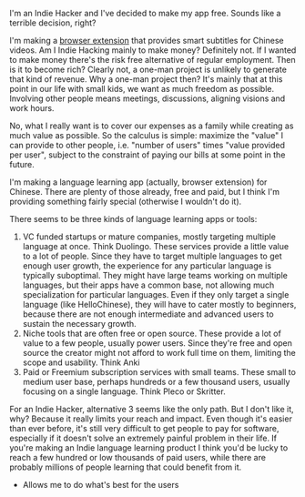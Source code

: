 <!--
.. title: Why I'm making my app free
.. slug: why-free
.. date: 2022-04-24 06:27:21 UTC
.. tags: 
.. category: 
.. link: 
.. description: 
.. type: text
-->

I'm an Indie Hacker and I've decided to make my app free. Sounds like a terrible decision, right?

I'm making a [browser extension](https://zimu.ai) that provides smart subtitles for Chinese videos. Am I Indie Hacking mainly to make money? Definitely not. If I wanted to make money there's the risk free alternative of regular employment. Then is it to become rich? Clearly not, a one-man project is unlikely to generate that kind of revenue. Why a one-man project then? It's mainly that at this point in our life with small kids, we want as much freedom as possible. Involving other people means meetings, discussions, aligning visions and work hours. 

No, what I really want is to cover our expenses as a family while creating as much value as possible. So the calculus is simple: maximize the "value" I can provide to other people, i.e. "number of users" times "value provided per user", subject to the constraint of paying our bills at some point in the future.

I'm making a language learning app (actually, browser extension) for Chinese. There are plenty of those already, free and paid, but I think I'm providing something fairly special (otherwise I wouldn't do it). 

There seems to be three kinds of language learning apps or tools:

1. VC funded startups or mature companies, mostly targeting multiple language at once. Think Duolingo. These services provide a little value to a lot of people. Since they have to target multiple languages to get enough user growth, the experience for any particular language is typically suboptimal. They might have large teams working on multiple languages, but their apps have a common base, not allowing much specialization for particular languages. Even if they only target a single language (like HelloChinese), they will have to cater mostly to beginners, because there are not enough intermediate and advanced users to sustain the necessary growth.
2. Niche tools that are often free or open source. These provide a lot of value to a few people, usually power users. Since they're free and open source the creator might not afford to work full time on them, limiting the scope and usability. Think Anki
3. Paid or Freemium subscription services with small teams. These small to medium user base, perhaps hundreds or a few thousand users, usually focusing on a single language. Think Pleco or Skritter.

For an Indie Hacker, alternative 3 seems like the only path. But I don't like it, why? Because it really limits your reach and impact. Even though it's easier than ever before, it's still very difficult to get people to pay for software, especially if it doesn't solve an extremely painful problem in their life. If you're making an Indie language learning product I think you'd be lucky to reach a few hundred or low thousands of paid users, while there are probably millions of people learning that could benefit from it.

* Allows me to do what's best for the users

